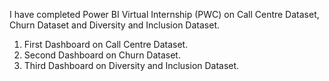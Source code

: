 I have completed Power BI Virtual Internship (PWC) on Call Centre Dataset, Churn Dataset and Diversity and Inclusion Dataset.
1) First Dashboard on Call Centre Dataset.
2) Second Dashboard on Churn Dataset.
3) Third Dashboard on Diversity and Inclusion Dataset.
